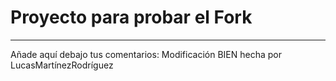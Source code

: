 # Proyecto para probar el Fork

----
Añade aquí debajo tus comentarios:
Modificación BIEN hecha por LucasMartínezRodríguez
<!-- A partir de aquí (esta línea no se muestra) -->
